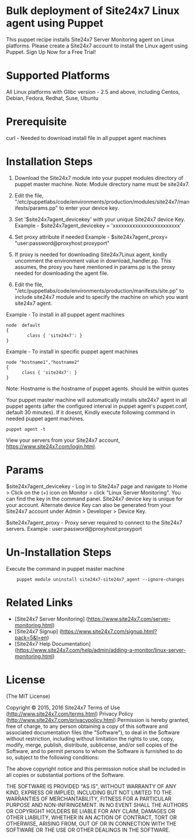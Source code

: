 Bulk deployment of Site24x7 Linux agent using Puppet
===========

This puppet recipe installs Site24x7 Server Monitoring agent on Linux platforms. Please create a Site24x7 account to install the Linux agent using Puppet. Sign Up Now for a Free Trial!  


Supported Platforms 
============

All Linux platforms with Glibc version - 2.5 and above,  including Centos, Debian, Fedora, 
Redhat, Suse, Ubuntu

Prerequisite
============
curl - Needed to download install file in all puppet agent machines

Installation Steps
============

1. Download the Site24x7 module into your puppet modules directory of puppet master machine. Note: Module directory name must be site24x7.

2. Edit the file, "/etc/puppetlabs/code/environments/production/modules/site24x7/manifests/params.pp" to enter your device key.

3. Set '$site24x7agent_devicekey' with your unique Site24x7 device Key. 
 	Example - $site24x7agent_devicekey = 'xxxxxxxxxxxxxxxxxxxxxxxx'

4. Set proxy attribute if needed Example - $site24x7agent_proxy= "user:password@proxyhost:proxyport"

5. If proxy is needed for downloading Site24x7Linux agent, kindly uncomment the environment value in download_handler.pp. This assumes, the proxy you have mentioned in params.pp is the proxy needed for downloading the agent file.

6. Edit the file, "/etc/puppetlabs/code/environments/production/manifests/site.pp" to include site24x7 module and to specify the machine on which you want site24x7 agent.

Example - To install in all puppet agent machines

    node  default
    {
            class { 'site24x7': }
    }
Example - To install in specific puppet agent machines

    node "hostname1","hostname2"
    {
          class { 'site24x7': }
    }
Note: Hostname is the hostname of puppet agents. should be within quotes

Your puppet master machine will automatically installs site24x7 agent in all puppet agents (after the configured interval in puppet agent's puppet.conf, default 30 minutes). If it doesnt, Kindly execute following command in needed puppet agent machines.

    puppet agent -t
View your servers from your Site24x7 account, https://www.site24x7.com/login.html.

Params
============

$site24x7agent_devicekey - Log in to Site24x7 page and navigate to Home > Click on the (+) icon on Monitor > click "Linux Server Monitoring". You can find the key in the command panel. Site24x7 device key is unique for your account. Alternate device Key can also be generated from your Site24x7 account under Admin > Developer > Device Key.

$site24x7agent_proxy - Proxy server required to connect to the Site24x7 servers. Example : user:password@proxyhost:proxyport

Un-Installation Steps
============
Execute the command in puppet master machine

        puppet module uninstall site24x7-site24x7_agent --ignore-changes
	
Related Links
=====
* [Site24x7 Server Monitoring] (https://www.site24x7.com/server-monitoring.html)
* [Site24x7 Signup] (https://www.site24x7.com/signup.html?pack=5&l=en)
* [Site24x7 Help Documentation] (https://www.site24x7.com/help/admin/adding-a-monitor/linux-server-monitoring.html)

License
=======

(The MIT License)

Copyright © 2015, 2016 Site24x7
Terms of Use (http://www.site24x7.com/terms.html)
Privacy Policy (http://www.site24x7.com/privacypolicy.html)
Permission is hereby granted, free of charge, to any person obtaining a
copy of this software and associated documentation files (the "Software"),
to deal in the Software without restriction, including without
limitation the rights to use, copy, modify, merge, publish, distribute,
sublicense, and/or sell copies of the Software, and to permit persons
to whom the Software is furnished to do so, subject to the following conditions:

The above copyright notice and this permission notice shall be included
in all copies or substantial portions of the Software.

THE SOFTWARE IS PROVIDED "AS IS", WITHOUT WARRANTY OF ANY KIND, EXPRESS
OR IMPLIED, INCLUDING BUT NOT LIMITED TO THE WARRANTIES OF MERCHANTABILITY,
FITNESS FOR A PARTICULAR PURPOSE AND NON-INFRINGEMENT. IN NO EVENT SHALL
THE AUTHORS OR COPYRIGHT HOLDERS BE LIABLE FOR ANY CLAIM, DAMAGES OR
OTHER LIABILITY, WHETHER IN AN ACTION OF CONTRACT, TORT OR OTHERWISE,
ARISING FROM, OUT OF OR IN CONNECTION WITH THE SOFTWARE OR THE USE OR
OTHER DEALINGS IN THE SOFTWARE.
